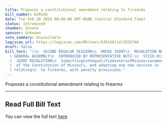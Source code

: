 ```yaml
---
title: Proposes a constitutional amendment relating to firearms
bill_number: HJR159
date: Tue Feb 20 2024 00:00:00 GMT-0600 (Central Standard Time)
status: Introduced
chamber: Senate
sponsor: Unknown
vote_summary: Unavailable
legiscan_url: https://legiscan.com/MO/text/HJR159/id/2935746
draft: false
bill_text: "|\n  SECOND REGULAR SESSION\n  HOUSE JOINT\n  RESOLUTION NO. 159\n  102ND\
  \ GENERAL ASSEMBLY\n  INTRODUCED BY REPRESENTATIVE BUTZ.\n  5721H.01I DANARADEMANMILLER,ChiefClerk\n\
  \  JOINT RESOLUTION\n  SubmittingtothequalifiedvotersofMissourianamendmentrepealingSection23ofArticleI\n\
  \  of the Constitution of Missouri, and adopting one new section in lieu thereof\
  \ relating\n  to firearms, with penalty provisions."
---
```

Proposes a constitutional amendment relating to firearms

---

## Read Full Bill Text

You can view the full text [here](https://legiscan.com/MO/text/HJR159/id/2935746).
